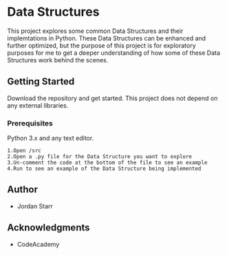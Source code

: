 # Data Structures
This project explores some common Data Structures and their implemtations in Python. These Data Structures can be enhanced and further optimized, but the purpose of this project is for exploratory purposes for me to get a deeper understanding of how some of these Data Structures work behind the scenes.

## Getting Started

Download the repository and get started. This project does not depend on any external libraries. 

### Prerequisites

Python 3.x and any text editor.

```
1.Open /src
2.Open a .py file for the Data Structure you want to explore
3.Un-comment the code at the bottom of the file to see an example
4.Run to see an example of the Data Structure being implemented
```

## Author

* Jordan Starr

## Acknowledgments

* CodeAcademy 
